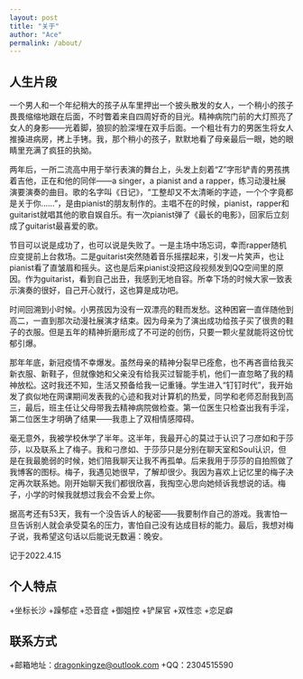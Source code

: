 ```yaml
---
layout: post
title: "关于"
author: "Ace"
permalink: /about/
---
```


## 人生片段
一个男人和一个年纪稍大的孩子从车里押出一个披头散发的女人，一个稍小的孩子畏畏缩缩地跟在后面，不时瞥着来自四周好奇的目光。精神病院门前的大灯照亮了女人的身影——光着脚，狼狈的脸深埋在双手后面。一个粗壮有力的男医生将女人推搡进病房，拷上手铐。我，那个稍小的孩子，默默地看了母亲最后一眼，她的眼睛里充满了疯狂的执拗。  

两年后，一所二流高中用于举行表演的舞台上，头发上刻着“Z”字形铲青的男孩携着吉他，正在和他的同伴——a singer，a pianist and a rapper，练习动漫社展演要演奏的曲目。歌的名字叫《日记》，“工整却又不太清晰的字迹，一个个字竟都是关于你……”，是由pianist的朋友制作的。主唱不在的时候，pianist，rapper和guitarist就唱其他的歌自娱自乐。有一次pianist弹了《最长的电影》，回家后立刻成了guitarist最喜爱的歌。  

节目可以说是成功了，也可以说是失败了。一是主场中场忘词，幸而rapper随机应变提前上台救场。二是guitarist突然随着音乐摇摆起来，引发一片笑声，也让pianist看了直皱眉和摇头。这也是后来pianist没把这段视频发到QQ空间里的原因。作为guitarist，看到自己出丑，我感到无地自容。所幸下场的时候大家一致表示演奏的很好，自己开心就行，这也算是成功吧。  

时间回溯到小时候。小男孩因为没有一双漂亮的鞋而发愁。这种困窘一直伴随他到高二，一直到那次动漫社展演才结束。因为母亲为了演出成功给孩子买了很贵的鞋子的衣服。但是五年的精神折磨形成了不可逆的创伤，只要一颗火星就能将这份忧郁引爆。  

那年年底，新冠疫情不幸爆发。虽然母亲的精神分裂早已痊愈，也不再吝啬给我买新衣服、新鞋子，但就像她和父亲没有给我买过智能手机，他们一直忽略了我的精神放松。这时我还不知，生活又预备给我一记重锤。学生进入“钉钉时代”，我开始发了疯似地在网课期间发表我的心迹和我对计算机的热爱，同学和老师忍耐我到高三，最后，班主任让父母带我去精神病院做检查。第一位医生只检查出我有手淫，第二位医生才明确了结果——我患上了双相情感障碍。  

毫无意外，我被学校休学了半年。这半年，我最开心的莫过于认识了刁彦如和于莎莎，以及联系上了梅子。我和刁彦如、于莎莎只是分别在聊天室和Soul认识，但是在我最脆弱的时候，她们陪我聊天让我不再孤单。后来我用于莎莎的自拍照做了我博客的图标。梅子，我遇见她很早，了解却很少。我因为喜欢上记忆里的梅子决定再次联系她。刚开始聊天我们都很欣喜，我掏空心思向她倾诉我想说的话。梅子，小学的时候我就想过我会不会爱上你。  

据高考还有53天，我有一个没告诉人的秘密——我要制作自己的游戏。我害怕一旦告诉别人就会承受莫名的压力，害怕自己没有达成目标的能力。最后，我想对梅子说，我希望这句话以后能说无数遍：晚安。  

记于2022.4.15
                                                                                                                                                          
## 个人特点
+坐标长沙
+躁郁症
+恐音症
+御姐控
+铲屎官
+双性恋
+恋足癖

## 联系方式
+邮箱地址：dragonkingze@outlook.com
+QQ：2304515590
